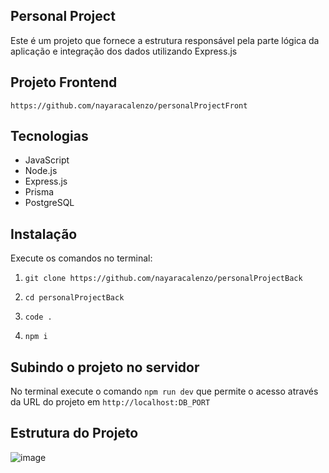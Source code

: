## Personal Project

Este é um projeto que fornece a estrutura responsável pela parte lógica da aplicação e integração dos dados  utilizando Express.js 

## Projeto Frontend

`https://github.com/nayaracalenzo/personalProjectFront`

## Tecnologias

- JavaScript
- Node.js
- Express.js
- Prisma 
- PostgreSQL

## Instalação 

Execute os comandos no terminal:

1. `git clone https://github.com/nayaracalenzo/personalProjectBack`

2. `cd personalProjectBack`

3. `code .` 

4. `npm i` 

## Subindo o projeto no servidor 

No terminal execute o comando `npm run dev` que permite o acesso através da URL do projeto em `http://localhost:DB_PORT`

## Estrutura do Projeto

![image](https://github.com/user-attachments/assets/279e0430-cb9d-4c93-b08e-9541f6da86e3)
